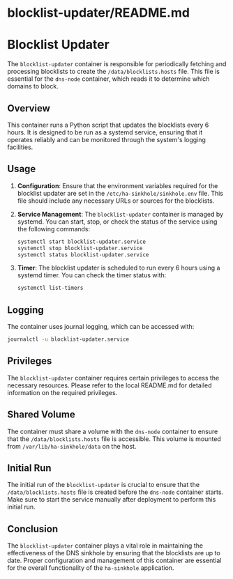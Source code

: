# blocklist-updater/README.md

# Blocklist Updater

The `blocklist-updater` container is responsible for periodically fetching and processing blocklists to create the `/data/blocklists.hosts` file. This file is essential for the `dns-node` container, which reads it to determine which domains to block.

## Overview

This container runs a Python script that updates the blocklists every 6 hours. It is designed to be run as a systemd service, ensuring that it operates reliably and can be monitored through the system's logging facilities.

## Usage

1. **Configuration**: Ensure that the environment variables required for the blocklist updater are set in the `/etc/ha-sinkhole/sinkhole.env` file. This file should include any necessary URLs or sources for the blocklists.

2. **Service Management**: The `blocklist-updater` container is managed by systemd. You can start, stop, or check the status of the service using the following commands:

   ```bash
   systemctl start blocklist-updater.service
   systemctl stop blocklist-updater.service
   systemctl status blocklist-updater.service
   ```

3. **Timer**: The blocklist updater is scheduled to run every 6 hours using a systemd timer. You can check the timer status with:

   ```bash
   systemctl list-timers
   ```

## Logging

The container uses journal logging, which can be accessed with:

```bash
journalctl -u blocklist-updater.service
```

## Privileges

The `blocklist-updater` container requires certain privileges to access the necessary resources. Please refer to the local README.md for detailed information on the required privileges.

## Shared Volume

The container must share a volume with the `dns-node` container to ensure that the `/data/blocklists.hosts` file is accessible. This volume is mounted from `/var/lib/ha-sinkhole/data` on the host.

## Initial Run

The initial run of the `blocklist-updater` is crucial to ensure that the `/data/blocklists.hosts` file is created before the `dns-node` container starts. Make sure to start the service manually after deployment to perform this initial run.

## Conclusion

The `blocklist-updater` container plays a vital role in maintaining the effectiveness of the DNS sinkhole by ensuring that the blocklists are up to date. Proper configuration and management of this container are essential for the overall functionality of the `ha-sinkhole` application.